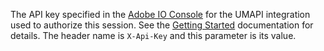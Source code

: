The API key specified in the [Adobe IO Console](https://console.adobe.io/) for the UMAPI integration used to authorize this session.  See the [Getting Started](https://adobe-apiplatform.github.io/umapi-documentation/en/getstarted.html) documentation for details.  The header name is `X-Api-Key` and this parameter is its value.